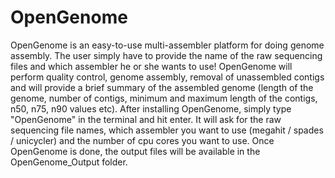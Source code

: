 # OpenGenome
OpenGenome is an easy-to-use multi-assembler platform for doing genome assembly. 
The user simply have to provide the name of the raw sequencing files and which assembler he or she wants to use! 
OpenGenome will perform quality control, genome assembly, removal of unassembled contigs and will provide a brief summary of the assembled genome (length of the genome, number of contigs, minimum and maximum length of the contigs, n50, n75, n90 values etc). 
After installing OpenGenome, simply type "OpenGenome" in the terminal and hit enter. 
It will ask for the raw sequencing file names, which assembler you want to use (megahit / spades / unicycler) and the number of cpu cores you want to use. 
Once OpenGenome is done, the output files will be available in the OpenGenome_Output folder.
